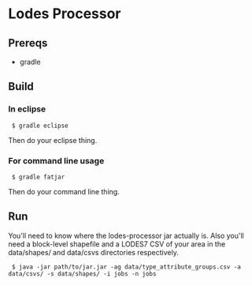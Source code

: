 Lodes Processor
===============

## Prereqs

* gradle

## Build

### In eclipse

     $ gradle eclipse

Then do your eclipse thing.

### For command line usage

     $ gradle fatjar

Then do your command line thing. 

## Run

You'll need to know where the lodes-processor jar actually is. Also you'll need a block-level shapefile and a LODES7 CSV of your area in the data/shapes/ and data/csvs directories respectively.

     $ java -jar path/to/jar.jar -ag data/type_attribute_groups.csv -a data/csvs/ -s data/shapes/ -i jobs -n jobs